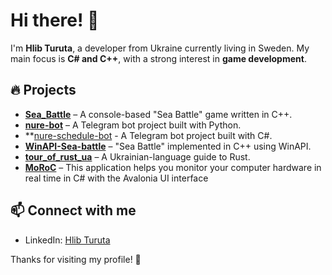 # Hi there! 👋  

I'm **Hlib Turuta**, a developer from Ukraine currently living in Sweden. My main focus is **C# and C++**, with a strong interest in **game development**.  

## 🔥 Projects  

- **[Sea_Battle](https://github.com/Arnaghad/Sea_Battle)** – A console-based "Sea Battle" game written in C++.  
- **[nure-bot](https://github.com/Arnaghad/nure-bot)** – A Telegram bot project built with Python.
- **[nure-schedule-bot](https://github.com/mindenit/nure-schedule-bot) - A Telegram bot project built with C#.
- **[WinAPI-Sea-battle](https://github.com/Arnaghad/WinAPI-Sea-battle-)** – "Sea Battle" implemented in C++ using WinAPI.  
- **[tour_of_rust_ua](https://github.com/Arnaghad/tour_of_rust_ua)** – A Ukrainian-language guide to Rust.  
- **[MoRoC](https://github.com/Arnaghad/MoRoC/tree/master)** – This application helps you monitor your computer hardware in real time in C# with the Avalonia UI interface   
## 📫 Connect with me  

- LinkedIn: [Hlib Turuta](https://www.linkedin.com/in/hlib-turuta/)  

Thanks for visiting my profile! 🚀  
